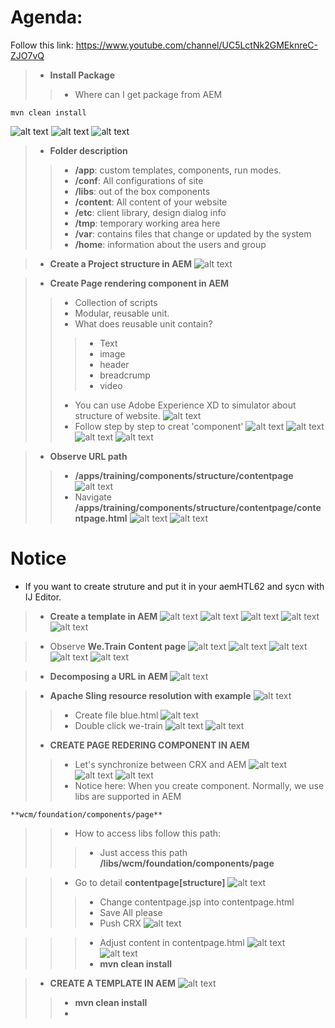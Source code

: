 # Agenda:
Follow this link: https://www.youtube.com/channel/UC5LctNk2GMEknreC-ZJO7vQ
> - **Install Package**
>> - Where can I get package from AEM
  
    mvn clean install
    
![alt text](https://github.com/vuongluisvippro/AEM-Research/blob/tab_component_htl_3/cq1.png)
![alt text](https://github.com/vuongluisvippro/AEM-Research/blob/tab_component_htl_3/cq2.png)
![alt text](https://github.com/vuongluisvippro/AEM-Research/blob/tab_component_htl_3/cq3.png)

> - **Folder description**
>> - **/app**: custom templates, components, run modes.
>> - **/conf**: All configurations of site
>> - **/libs**: out of the box components
>> - **/content**: All content of your website
>> - **/etc**: client library, design dialog info
>> - **/tmp**: temporary working area here
>> - **/var**: contains files that change or updated by the system
>> - **/home**: information about the users and group

> - **Create a Project structure in AEM**
![alt text](https://github.com/vuongluisvippro/AEM-Research/blob/tab_component_htl_3/cq4.png)

> - **Create Page rendering component in AEM**
>> - Collection of scripts
>> - Modular, reusable unit.
>> - What does reusable unit contain?
>>> - Text
>>> - image
>>> - header
>>> - breadcrump
>>> - video
>> - You can use Adobe Experience XD to simulator about structure of website.
![alt text](https://github.com/vuongluisvippro/AEM-Research/blob/tab_component_htl_3/cq5.png)
>> - Follow step by step to creat 'component'
![alt text](https://github.com/vuongluisvippro/AEM-Research/blob/tab_component_htl_3/cq6.png)
![alt text](https://github.com/vuongluisvippro/AEM-Research/blob/tab_component_htl_3/cq7.png)
![alt text](https://github.com/vuongluisvippro/AEM-Research/blob/tab_component_htl_3/cq8.png)
![alt text](https://github.com/vuongluisvippro/AEM-Research/blob/tab_component_htl_3/cq9.png)


> - **Observe URL path**
>> - **/apps/training/components/structure/contentpage**
![alt text](https://github.com/vuongluisvippro/AEM-Research/blob/tab_component_htl_3/cq10.png)
>> - Navigate **/apps/training/components/structure/contentpage/contentpage.html**
![alt text](https://github.com/vuongluisvippro/AEM-Research/blob/tab_component_htl_3/cq11.png)
![alt text](https://github.com/vuongluisvippro/AEM-Research/blob/tab_component_htl_3/cq12.png)

# Notice
- If you want to create struture and put it in your aemHTL62 and sycn with IJ Editor.

> - **Create a template in AEM**
![alt text](https://github.com/vuongluisvippro/AEM-Research/blob/tab_component_htl_3/cq13.png)
![alt text](https://github.com/vuongluisvippro/AEM-Research/blob/tab_component_htl_3/cq14.png)
![alt text](https://github.com/vuongluisvippro/AEM-Research/blob/tab_component_htl_3/cq15.png)
![alt text](https://github.com/vuongluisvippro/AEM-Research/blob/tab_component_htl_3/cq16.png)
![alt text](https://github.com/vuongluisvippro/AEM-Research/blob/tab_component_htl_3/cq17.png)

> - Observe **We.Train Content page**
![alt text](https://github.com/vuongluisvippro/AEM-Research/blob/tab_component_htl_3/cq18.png)
![alt text](https://github.com/vuongluisvippro/AEM-Research/blob/tab_component_htl_3/cq19.png)
![alt text](https://github.com/vuongluisvippro/AEM-Research/blob/tab_component_htl_3/cq20.png)
![alt text](https://github.com/vuongluisvippro/AEM-Research/blob/tab_component_htl_3/cq21.png)
![alt text](https://github.com/vuongluisvippro/AEM-Research/blob/tab_component_htl_3/cq22.png)

> - **Decomposing a URL in AEM**
![alt text](https://github.com/vuongluisvippro/AEM-Research/blob/tab_component_htl_3/cq23.png)

> - **Apache Sling resource resolution with example**
![alt text](https://github.com/vuongluisvippro/AEM-Research/blob/tab_component_htl_3/cq24.png)
>> - Create file blue.html
![alt text](https://github.com/vuongluisvippro/AEM-Research/blob/tab_component_htl_3/cq25.png)
>> - Double click we-train
![alt text](https://github.com/vuongluisvippro/AEM-Research/blob/tab_component_htl_3/cq26.png)
![alt text](https://github.com/vuongluisvippro/AEM-Research/blob/tab_component_htl_3/cq27.png)
> - **CREATE PAGE REDERING COMPONENT IN AEM**
>> - Let's synchronize between CRX and AEM
![alt text](https://github.com/vuongluisvippro/AEM-Research/blob/tab_component_htl_3/cq28.png)
![alt text](https://github.com/vuongluisvippro/AEM-Research/blob/tab_component_htl_3/cq29.png)
![alt text](https://github.com/vuongluisvippro/AEM-Research/blob/tab_component_htl_3/cq30.png)
>> - Notice here: When you create component. Normally, we use libs are supported in AEM
   
    **wcm/foundation/components/page**
    
>> - How to access libs follow this path:
>>> - Just access this path **/libs/wcm/foundation/components/page**

>> - Go to detail **contentpage[structure]**
![alt text](https://github.com/vuongluisvippro/AEM-Research/blob/tab_component_htl_3/cq31.png)
>>> - Change contentpage.jsp into contentpage.html
>>> - Save All please
>>> - Push CRX
![alt text](https://github.com/vuongluisvippro/AEM-Research/blob/tab_component_htl_3/cq32.png)

>>> - Adjust content in contentpage.html
![alt text](https://github.com/vuongluisvippro/AEM-Research/blob/tab_component_htl_3/cq33.png)
![alt text](https://github.com/vuongluisvippro/AEM-Research/blob/tab_component_htl_3/cq34.png)
>>> - **mvn clean install**

> - **CREATE A TEMPLATE IN AEM**
![alt text](https://github.com/vuongluisvippro/AEM-Research/blob/tab_component_htl_3/cq35.png)
>> - **mvn clean install**
>> - 





